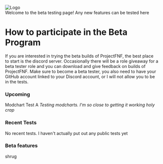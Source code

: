 ![Logo](https://u.cubeupload.com/Aflac/bea.gif)\
Welcome to the beta testing page! Any new features can be tested here
# How to participate in the Beta Program
If you are interested in trying the beta builds of ProjectFNF, the best place to start is the discord server. Occasionally there will be a role giveaway for a beta tester role and you can download and give feedback on builds of ProjectFNF. Make sure to become a beta tester, you also need to have your GitHub account linked to your Discord account, or I will not allow you to be in the tests.

### Upcoming
Modchart Test A *Testing modcharts. I'm so close to getting it working holy crap*

### Recent Tests
No recent tests. I haven't actually put out any public tests yet

### Beta features
shrug
